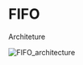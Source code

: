 # FIFO

Architeture

![FIFO_architecture](https://github.com/Kai-Dun/FIFO/assets/93189715/6019bc2e-8c52-4ada-8dae-9a3519102aa5)
